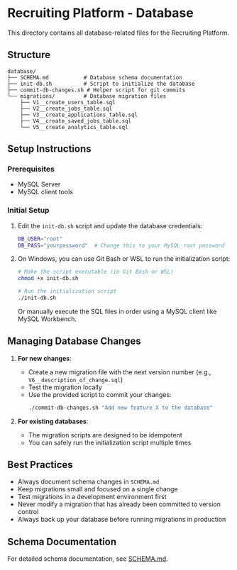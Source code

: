 # Recruiting Platform - Database

This directory contains all database-related files for the Recruiting Platform.

## Structure

```
database/
├── SCHEMA.md           # Database schema documentation
├── init-db.sh          # Script to initialize the database
├── commit-db-changes.sh # Helper script for git commits
└── migrations/         # Database migration files
    ├── V1__create_users_table.sql
    ├── V2__create_jobs_table.sql
    ├── V3__create_applications_table.sql
    ├── V4__create_saved_jobs_table.sql
    └── V5__create_analytics_table.sql
```

## Setup Instructions

### Prerequisites
- MySQL Server
- MySQL client tools

### Initial Setup

1. Edit the `init-db.sh` script and update the database credentials:
   ```bash
   DB_USER="root"
   DB_PASS="yourpassword"  # Change this to your MySQL root password
   ```

2. On Windows, you can use Git Bash or WSL to run the initialization script:
   ```bash
   # Make the script executable (in Git Bash or WSL)
   chmod +x init-db.sh
   
   # Run the initialization script
   ./init-db.sh
   ```

   Or manually execute the SQL files in order using a MySQL client like MySQL Workbench.

## Managing Database Changes

1. **For new changes**:
   - Create a new migration file with the next version number (e.g., `V6__description_of_change.sql`)
   - Test the migration locally
   - Use the provided script to commit your changes:
     ```bash
     ./commit-db-changes.sh "Add new feature X to the database"
     ```

2. **For existing databases**:
   - The migration scripts are designed to be idempotent
   - You can safely run the initialization script multiple times

## Best Practices

- Always document schema changes in `SCHEMA.md`
- Keep migrations small and focused on a single change
- Test migrations in a development environment first
- Never modify a migration that has already been committed to version control
- Always back up your database before running migrations in production

## Schema Documentation

For detailed schema documentation, see [SCHEMA.md](./SCHEMA.md).

